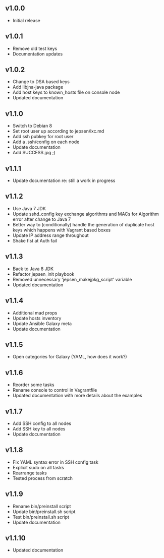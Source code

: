 ## v1.0.0

- Initial release

## v1.0.1

- Remove old test keys
- Documentation updates

## v1.0.2

- Change to DSA based keys
- Add libjna-java package
- Add host keys to known_hosts file on console node
- Updated documentation

## v1.1.0

- Switch to Debian 8
- Set root user up according to jepsen/lxc.md
- Add ssh pubkey for root user
- Add a .ssh/config on each node
- Update documentation
- Add SUCCESS.jpg ;)

## v1.1.1

- Update documentation re: still a work in progress

## v1.1.2

- Use Java 7 JDK
- Update sshd_config key exchange algorithms and MACs for Algorithm error
  after change to Java 7
- Better way to (conditionally) handle the generation of duplicate host
  keys which happens with Vagrant based boxes
- Update IP address range throughout
- Shake fist at Auth fail

## v1.1.3

- Back to Java 8 JDK
- Refactor jepsen_init playbook
- Removed unnecessary 'jepsen_makejpkg_script' variable
- Updated documentation

## v1.1.4

- Additional mad props
- Update hosts inventory
- Update Ansible Galaxy meta
- Update documentation

## v1.1.5

- Open categories for Galaxy (YAML, how does it work?)

## v1.1.6

- Reorder some tasks
- Rename console to control in Vagrantfile
- Updated documentation with more details about the examples

## v1.1.7

- Add SSH config to all nodes
- Add SSH key to all nodes
- Update documentation

## v1.1.8

- Fix YAML syntax error in SSH config task
- Explicit sudo on all tasks
- Rearrange tasks
- Tested process from scratch

## v1.1.9

- Rename bin/preinstall script
- Update bin/preinstall.sh script
- Test bin/preinstall.sh script
- Update documentation

## v1.1.10

- Updated documentation

